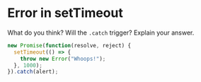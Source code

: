 # Error in setTimeout

What do you think? Will the `.catch` trigger? Explain your answer.

```javascript
new Promise(function(resolve, reject) {
  setTimeout(() => {
    throw new Error("Whoops!");
  }, 1000);
}).catch(alert);
```

